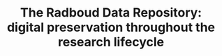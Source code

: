 ---
abstract: null
creators:
- Slouwerhof, Inge
- Lamers, Didi
date: null
document_url: https://services.phaidra.univie.ac.at/api/object/o:1424724/download
grand_parent: iPRES
institutions:
- Radboud University Library, Nijmegen, The Netherlands
keywords: []
landing_page_url: https://phaidra.univie.ac.at/o:1424724
language: eng
layout: publication
license: All rights reserved
notes_url: null
parent: iPRES 2021
publication_type: lightning talk
size: 105949
slides_url: null
source_name: iPRES
stream_url: null
title: 'The Radboud Data Repository: digital preservation throughout the research
  lifecycle'
year: 2021
---